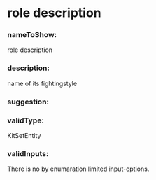 

# role description



  


### nameToShow:
  
role description  


### description:
  
name of its fightingstyle  


### suggestion:
  
  


### validType:
  
KitSetEntity  


### validInputs:
  
There is no by enumaration limited input-options.

